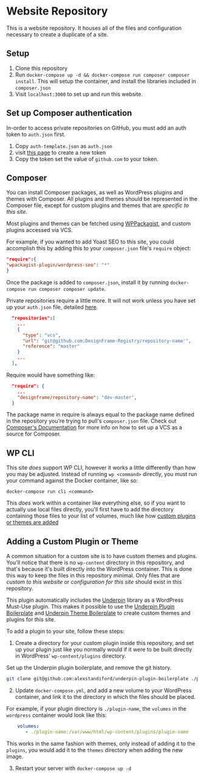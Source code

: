 # Website Repository

This is a website repository. It houses all of the files and configuration necessary to create a duplicate of a site.

## Setup

1. Clone this repository
1. Run `docker-compose up -d && docker-compose run composer composer install`. This will setup the container, and install
   the libraries included in `composer.json`
1. Visit `localhost:3000` to set up and run this website.

## Set up Composer authentication

In-order to access private repositories on GitHub, you must add an auth token to `auth.json` first.

1. Copy `auth-template.json` as `auth.json`
1. visit [this page](https://github.com/settings/tokens/new?scopes=repo&description=composer+dfs-template) to create a new token
1. Copy the token set the value of `github.com` to your token.

## Composer

You can install Composer packages, as well as WordPress plugins and themes with Composer. All plugins and themes should
be represented in the Composer file, except for custom plugins and themes that are _specific to this site_.

Most plugins and themes can be fetched using [WPPackagist](https://wpackagist.org/), and custom plugins accessed via VCS.

For example, if you wanted to add Yoast SEO to this site, you could accomplish this by adding this to your `composer.json`
file's `require` object:

```JSON
"require":{
"wpackagist-plugin/wordpress-seo": "*"
}
```

Once the package is added to `composer.json`, install it by running `docker-compose run composer composer update`.

Private repositories require a little more. It will not work unless you have set up your `auth.json` file, detailed [here](#set-up-composer-authentication).

```json
  "repositories":[
    ...
    {
      "type": "vcs",
      "url": "git@github.com:DesignFrame-Registry/repository-name'",
      "reference": "master"
    }
    ...
  ],
```

Require would have something like:

```json
  "require": {
    ...
    "designframe/repository-name": "dev-master",
  }
```

The package name in require is always equal to the package name defined in the repository you're trying to pull's
`composer.json` file. Check out [Composer's Documentation](https://getcomposer.org/doc/05-repositories.md#vcs)
for more info on how to set up a VCS as a source for Composer.


## WP CLI

This site _does_ support WP CLI, however it works a little differently than how you may be adjusted. Instead of running
`wp <command>` directly, you must run your command against the Docker container, like so:

`docker-compose run cli <command>`

This _does_ work within a container like everything else, so if you want to actually use local files directly, you'll
first have to add the directory containing those files to your list of volumes, much like how [custom plugins or themes
are added](#adding-a-custom-plugin-or-theme)

## Adding a Custom Plugin or Theme

A common situation for a custom site is to have custom themes and plugins. You'll notice that there is no `wp-content`
directory in this repository, and that's because it's built directly into the WordPress container. This is done this way to
keep the files in this repository minimal. Only files that are _custom to this website_ or _configuration for this site_
should exist in this repository.

This plugin automatically includes the [Underpin](https://github.com/alexstandiford/underpin) library as a WordPress
Must-Use plugin. This makes it possible to use the [Underpin Plugin Boilerplate](https://github.com/alexstandiford/underpin-plugin-boilerplate) and
[Underpin Theme Boilerplate](https://github.com/alexstandiford/underpin-theme-boilerplate) to create custom themes and
plugins for this site.

To add a plugin to your site, follow these steps:

1. Create a directory for your custom plugin inside this repository, and set up your plugin just like you normally would
   if it were to be built directly in WordPress' `wp-content/plugins` directory.

Set up the Underpin plugin boilerplate, and remove the git history.
```bash
git clone git@github.com:alexstandiford/underpin-plugin-boilerplate ./plugin-name && cd ./plugin-name && rm -rf .git
```

2. Update `docker-compose.yml`, and add a new volume to your WordPress container, and link it to the directory
   in which the files should be placed.

For example, if your plugin directory is `./plugin-name`, the `volumes` in the `wordpress` container would look like this:

```yml
    volumes:
       - ./plugin-name:/var/www/html/wp-content/plugins/plugin-name
```

This works in the same fashion with themes, only instead of adding it to the `plugins`, you would add it to the `themes`
directory when adding the new image.

3. Restart your server with `docker-compose up -d`
